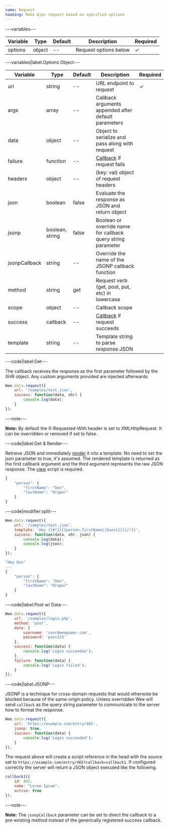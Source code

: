 ```yaml
---
name: Request
heading: Make Ajax request based on specified options
---
```


---variables---

| Variable | Type | Default | Description | Required |
| -- | -- | -- | -- | -- |
| options | object | -- | Request options below | ✓ |

---variables|label:Options Object---

| Variable | Type | Default | Description | Required |
| -- | -- | -- | -- | -- |
| url | string | -- | URL endpoint to request | ✓ |
| args | array | -- | Callback arguments appended after default parameters ||
| data | object | -- | Object to serialize and pass along with request ||
| failure | function | -- | [Callback](/script/#functions) if request fails ||
| headers | object | -- | {key: val} object of request headers ||
| json | boolean | false | Evaluate the response as JSON and return object ||
| jsonp | boolean, string | false | Boolean or override name for callback query string parameter ||
| jsonpCallback | string | -- | Override the name of the JSONP callback function ||
| method | string | get | Request verb (get, post, put, etc) in lowercase ||
| scope | object | -- | Callback scope ||
| success | callback | -- | [Callback](/script/#functions) if request succeeds ||
| template | string | -- | Template string to parse response JSON ||

---code|label:Get---

The callback receives the response as the first parameter followed by the XHR object. Any custom arguments provided are injected afterwards.

```javascript
Wee.data.request({
	url: '/samples/test.json',
	success: function(data, xhr) {
		console.log(data);
	}
});
```

---note---

**Note:** By default the X-Requested-With header is set to XMLHttpRequest. It can be overridden or removed if set to false.

---code|label:Get & Render---

Retrieve JSON and immediately [render](/script/view/#render) it into a template. No need to set the json parameter to true, it's assumed. The rendered template is returned as the first callback argument and the third argument represents the raw JSON response. The [view](/script/view) script is required.

```javascript
{
	"person": {
		"firstName": "Don",
		"lastName": "Draper"
	}
}
```

---code|modifier:split---

```javascript
Wee.data.request({
	url: '/samples/test.json',
	template: 'Hey {{#!}}{{person.firstName||Guest}}{{/!}}',
	success: function(data, xhr, json) {
		console.log(data);
		console.log(json);
	}
});
```

```javascript
"Hey Don"
---
{
	"person": {
		"firstName": "Don",
		"lastName": "Draper"
	}
}
```

---code|label:Post w/ Data---

```javascript
Wee.data.request({
	url: '/samples/login.php',
	method: 'post',
	data: {
		username: 'user@weepower.com',
		password: 'pass123'
	},
	success: function(data) {
		console.log('Login succeeded');
	},
	failure: function(data) {
    	console.log('Login failed');
    }
});
```

---code|label:JSONP---

JSONP is a technique for cross-domain requests that would otherwise be blocked because of the same-origin policy. Unless overridden Wee will send `callback` as the query string parameter to communicate to the server how to format the response.

```javascript
Wee.data.request({
	url: 'https://example.com/entry/465',
	jsonp: true,
	success: function(data) {
		console.log('Login succeeded');
	}
});
```

The request above will create a script reference in the head with the source set to `https://example.com/entry/465?callback=callback1`. If configured correctly the server will return a JSON object executed like the following.

```javascript
callback1({
	id: 465,
	name: "Lorem Ipsum",
	active: true
});
```

---note---

**Note:** The `jsonpCallback` parameter can be set to direct the callback to a pre-existing method instead of the generically registered success callback.